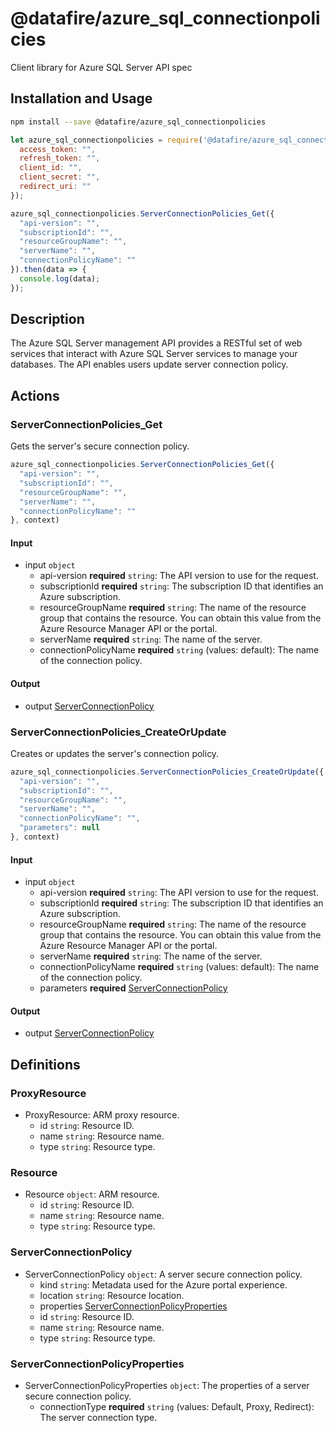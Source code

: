 # @datafire/azure_sql_connectionpolicies

Client library for Azure SQL Server API spec

## Installation and Usage
```bash
npm install --save @datafire/azure_sql_connectionpolicies
```
```js
let azure_sql_connectionpolicies = require('@datafire/azure_sql_connectionpolicies').create({
  access_token: "",
  refresh_token: "",
  client_id: "",
  client_secret: "",
  redirect_uri: ""
});

azure_sql_connectionpolicies.ServerConnectionPolicies_Get({
  "api-version": "",
  "subscriptionId": "",
  "resourceGroupName": "",
  "serverName": "",
  "connectionPolicyName": ""
}).then(data => {
  console.log(data);
});
```

## Description

The Azure SQL Server management API provides a RESTful set of web services that interact with Azure SQL Server services to manage your databases. The API enables users update server connection policy.

## Actions

### ServerConnectionPolicies_Get
Gets the server's secure connection policy.


```js
azure_sql_connectionpolicies.ServerConnectionPolicies_Get({
  "api-version": "",
  "subscriptionId": "",
  "resourceGroupName": "",
  "serverName": "",
  "connectionPolicyName": ""
}, context)
```

#### Input
* input `object`
  * api-version **required** `string`: The API version to use for the request.
  * subscriptionId **required** `string`: The subscription ID that identifies an Azure subscription.
  * resourceGroupName **required** `string`: The name of the resource group that contains the resource. You can obtain this value from the Azure Resource Manager API or the portal.
  * serverName **required** `string`: The name of the server.
  * connectionPolicyName **required** `string` (values: default): The name of the connection policy.

#### Output
* output [ServerConnectionPolicy](#serverconnectionpolicy)

### ServerConnectionPolicies_CreateOrUpdate
Creates or updates the server's connection policy.


```js
azure_sql_connectionpolicies.ServerConnectionPolicies_CreateOrUpdate({
  "api-version": "",
  "subscriptionId": "",
  "resourceGroupName": "",
  "serverName": "",
  "connectionPolicyName": "",
  "parameters": null
}, context)
```

#### Input
* input `object`
  * api-version **required** `string`: The API version to use for the request.
  * subscriptionId **required** `string`: The subscription ID that identifies an Azure subscription.
  * resourceGroupName **required** `string`: The name of the resource group that contains the resource. You can obtain this value from the Azure Resource Manager API or the portal.
  * serverName **required** `string`: The name of the server.
  * connectionPolicyName **required** `string` (values: default): The name of the connection policy.
  * parameters **required** [ServerConnectionPolicy](#serverconnectionpolicy)

#### Output
* output [ServerConnectionPolicy](#serverconnectionpolicy)



## Definitions

### ProxyResource
* ProxyResource: ARM proxy resource.
  * id `string`: Resource ID.
  * name `string`: Resource name.
  * type `string`: Resource type.

### Resource
* Resource `object`: ARM resource.
  * id `string`: Resource ID.
  * name `string`: Resource name.
  * type `string`: Resource type.

### ServerConnectionPolicy
* ServerConnectionPolicy `object`: A server secure connection policy.
  * kind `string`: Metadata used for the Azure portal experience.
  * location `string`: Resource location.
  * properties [ServerConnectionPolicyProperties](#serverconnectionpolicyproperties)
  * id `string`: Resource ID.
  * name `string`: Resource name.
  * type `string`: Resource type.

### ServerConnectionPolicyProperties
* ServerConnectionPolicyProperties `object`: The properties of a server secure connection policy.
  * connectionType **required** `string` (values: Default, Proxy, Redirect): The server connection type.


